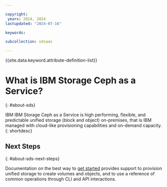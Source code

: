 ```yaml
---

copyright:
 years: 2024, 2024
lastupdated: "2024-07-16"

keywords:

subcollection: sdsaas

---
```

{{site.data.keyword.attribute-definition-list}}


# What is IBM Storage Ceph as a Service?
{: #about-sds}

IBM IBM Storage Ceph as a Service is high performing, flexible, and predictable unified storage (block and object) on-premises, that is IBM managed with cloud-like provisioning capabilities and on-demand capacity.
{: shortdesc}



## Next Steps
{: #about-sds-next-steps}

Documentation on the best way to [get started](/docs/sdsaas?topic=sdsaas-getting-started) provides support to provision unified storage to create volumes and objects, and to use a reference of common operations through CLI and API interactions.
